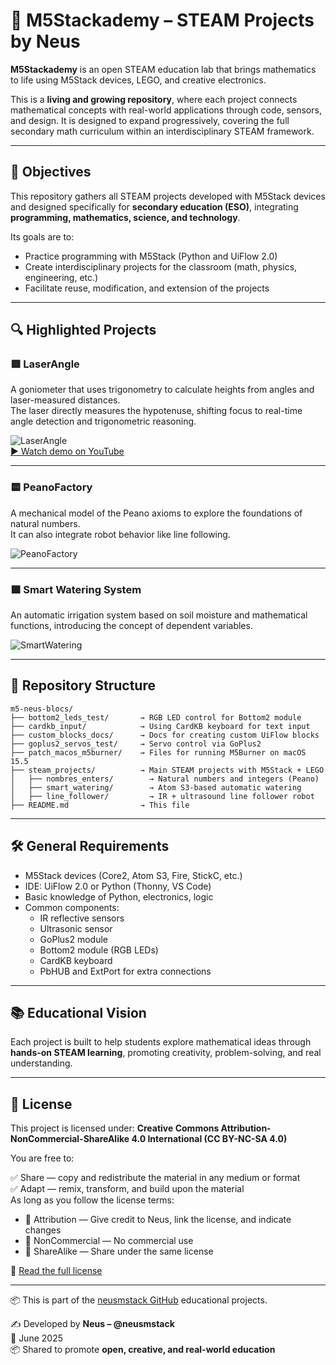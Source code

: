 # 🧠 M5Stackademy – STEAM Projects by Neus

**M5Stackademy** is an open STEAM education lab that brings mathematics to life using M5Stack devices, LEGO, and creative electronics.

This is a **living and growing repository**, where each project connects mathematical concepts with real-world applications through code, sensors, and design. It is designed to expand progressively, covering the full secondary math curriculum within an interdisciplinary STEAM framework.

---

## 🎯 Objectives

This repository gathers all STEAM projects developed with M5Stack devices and designed specifically for **secondary education (ESO)**, integrating **programming, mathematics, science, and technology**.

Its goals are to:

- Practice programming with M5Stack (Python and UiFlow 2.0)
- Create interdisciplinary projects for the classroom (math, physics, engineering, etc.)
- Facilitate reuse, modification, and extension of the projects

---

## 🔍 Highlighted Projects

### 🟥 LaserAngle

A goniometer that uses trigonometry to calculate heights from angles and laser-measured distances.  
The laser directly measures the hypotenuse, shifting focus to real-time angle detection and trigonometric reasoning.

![LaserAngle](project_images/LaserAngle.jpg)  
[▶️ Watch demo on YouTube](https://www.youtube.com/watch?v=X0DargmOZIA)

---

### 🟨 PeanoFactory

A mechanical model of the Peano axioms to explore the foundations of natural numbers.  
It can also integrate robot behavior like line following.

![PeanoFactory](project_images/PeanoFactory.jpg)

---

### 🟩 Smart Watering System

An automatic irrigation system based on soil moisture and mathematical functions, introducing the concept of dependent variables.

![SmartWatering](project_images/SmartWatering.jpg)

---

## 📁 Repository Structure

```
m5-neus-blocs/
├── bottom2_leds_test/       → RGB LED control for Bottom2 module
├── cardkb_input/            → Using CardKB keyboard for text input
├── custom_blocks_docs/      → Docs for creating custom UiFlow blocks
├── goplus2_servos_test/     → Servo control via GoPlus2
├── patch_macos_m5burner/    → Files for running M5Burner on macOS 15.5
├── steam_projects/          → Main STEAM projects with M5Stack + LEGO
│   ├── nombres_enters/        → Natural numbers and integers (Peano)
│   ├── smart_watering/        → Atom S3-based automatic watering
│   ├── line_follower/         → IR + ultrasound line follower robot
├── README.md                → This file
```

---

## 🛠️ General Requirements

- M5Stack devices (Core2, Atom S3, Fire, StickC, etc.)
- IDE: UiFlow 2.0 or Python (Thonny, VS Code)
- Basic knowledge of Python, electronics, logic
- Common components:
  - IR reflective sensors
  - Ultrasonic sensor
  - GoPlus2 module
  - Bottom2 module (RGB LEDs)
  - CardKB keyboard
  - PbHUB and ExtPort for extra connections

---

## 📚 Educational Vision

Each project is built to help students explore mathematical ideas through **hands-on STEAM learning**, promoting creativity, problem-solving, and real understanding.

---

## 📜 License

This project is licensed under:
**Creative Commons Attribution-NonCommercial-ShareAlike 4.0 International (CC BY-NC-SA 4.0)**

You are free to:

✅ Share — copy and redistribute the material in any medium or format  
✅ Adapt — remix, transform, and build upon the material  
As long as you follow the license terms:

- 🧾 Attribution — Give credit to Neus, link the license, and indicate changes  
- 🚫 NonCommercial — No commercial use  
- 🔁 ShareAlike — Share under the same license  

🔗 [Read the full license](https://creativecommons.org/licenses/by-nc-sa/4.0/)

---

📦 This is part of the [neusmstack GitHub](https://github.com/neusmstack) educational projects.

✍️ Developed by **Neus – @neusmstack**  
📅 June 2025  
📦 Shared to promote **open, creative, and real-world education**

